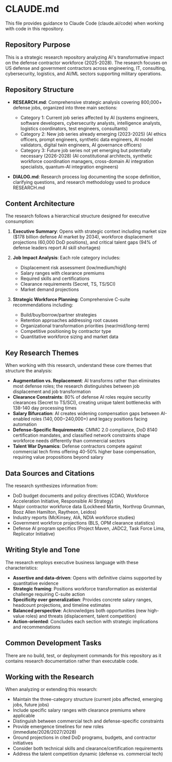 # CLAUDE.md

This file provides guidance to Claude Code (claude.ai/code) when working with code in this repository.

## Repository Purpose

This is a strategic research repository analyzing AI's transformative impact on the defense contractor workforce (2025-2028). The research focuses on US defense and government contractors across engineering, IT, consulting, cybersecurity, logistics, and AI/ML sectors supporting military operations.

## Repository Structure

- **RESEARCH.md**: Comprehensive strategic analysis covering 800,000+ defense jobs, organized into three main sections:
  - Category 1: Current job series affected by AI (systems engineers, software developers, cybersecurity analysts, intelligence analysts, logistics coordinators, test engineers, consultants)
  - Category 2: New job series already emerging (2023-2025) (AI ethics officers, prompt engineers, synthetic data engineers, AI model validators, digital twin engineers, AI governance officers)
  - Category 3: Future job series not yet emerging but potentially necessary (2026-2028) (AI constitutional architects, synthetic workforce coordination managers, cross-domain AI integration specialists, quantum-AI integration engineers)

- **DIALOG.md**: Research process log documenting the scope definition, clarifying questions, and research methodology used to produce RESEARCH.md

## Content Architecture

The research follows a hierarchical structure designed for executive consumption:

1. **Executive Summary**: Opens with strategic context including market size ($178 billion defense AI market by 2034), workforce displacement projections (60,000 DoD positions), and critical talent gaps (94% of defense leaders report AI skill shortages)

2. **Job Impact Analysis**: Each role category includes:
   - Displacement risk assessment (low/medium/high)
   - Salary ranges with clearance premiums
   - Required skills and certifications
   - Clearance requirements (Secret, TS, TS/SCI)
   - Market demand projections

3. **Strategic Workforce Planning**: Comprehensive C-suite recommendations including:
   - Build/buy/borrow/partner strategies
   - Retention approaches addressing root causes
   - Organizational transformation priorities (near/mid/long-term)
   - Competitive positioning by contractor type
   - Quantitative workforce sizing and market data

## Key Research Themes

When working with this research, understand these core themes that structure the analysis:

- **Augmentation vs. Replacement**: AI transforms rather than eliminates most defense roles; the research distinguishes between job displacement and job transformation
- **Clearance Constraints**: 80% of defense AI roles require security clearances (Secret to TS/SCI), creating unique talent bottlenecks with 138-140 day processing times
- **Salary Bifurcation**: AI creates widening compensation gaps between AI-enabled roles ($140,000-$240,000+) and legacy positions facing automation
- **Defense-Specific Requirements**: CMMC 2.0 compliance, DoD 8140 certification mandates, and classified network constraints shape workforce needs differently than commercial sectors
- **Talent War Dynamics**: Defense contractors compete against commercial tech firms offering 40-50% higher base compensation, requiring value propositions beyond salary

## Data Sources and Citations

The research synthesizes information from:
- DoD budget documents and policy directives (CDAO, Workforce Acceleration Initiative, Responsible AI Strategy)
- Major contractor workforce data (Lockheed Martin, Northrop Grumman, Booz Allen Hamilton, Raytheon, Leidos)
- Industry reports (McKinsey, AIA, NDIA workforce studies)
- Government workforce projections (BLS, OPM clearance statistics)
- Defense AI program specifics (Project Maven, JADC2, Task Force Lima, Replicator Initiative)

## Writing Style and Tone

The research employs executive business language with these characteristics:
- **Assertive and data-driven**: Opens with definitive claims supported by quantitative evidence
- **Strategic framing**: Positions workforce transformation as existential challenge requiring C-suite action
- **Specificity over generalization**: Provides concrete salary ranges, headcount projections, and timeline estimates
- **Balanced perspective**: Acknowledges both opportunities (new high-value roles) and threats (displacement, talent competition)
- **Action-oriented**: Concludes each section with strategic implications and recommendations

## Common Development Tasks

There are no build, test, or deployment commands for this repository as it contains research documentation rather than executable code.

## Working with the Research

When analyzing or extending this research:
- Maintain the three-category structure (current jobs affected, emerging jobs, future jobs)
- Include specific salary ranges with clearance premiums where applicable
- Distinguish between commercial tech and defense-specific constraints
- Provide emergence timelines for new roles (immediate/2026/2027/2028)
- Ground projections in cited DoD programs, budgets, and contractor initiatives
- Consider both technical skills and clearance/certification requirements
- Address the talent competition dynamic (defense vs. commercial tech)

